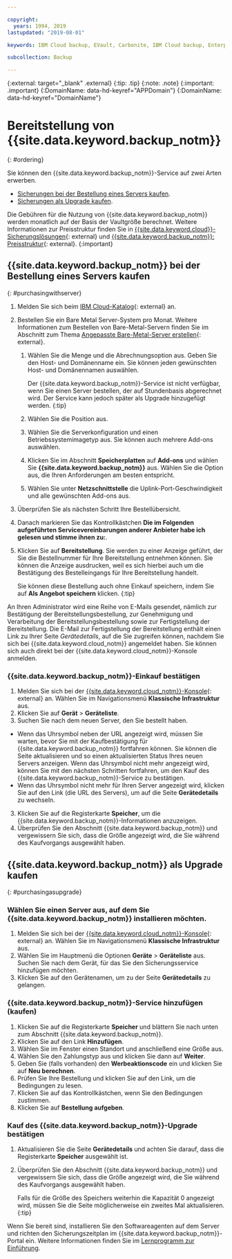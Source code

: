 ```yaml
---

copyright:
  years: 1994, 2019
lastupdated: "2019-08-01"

keywords: IBM Cloud backup, EVault, Carbonite, IBM Cloud backup, Enterprise backup, billing, pricing,

subcollection: Backup

---
```

{:external: target="_blank" .external}
{:tip: .tip}
{:note: .note}
{:important: .important}
{:DomainName: data-hd-keyref="APPDomain"}
{:DomainName: data-hd-keyref="DomainName"}

# Bereitstellung von {{site.data.keyword.backup_notm}}
{: #ordering}

Sie können den {{site.data.keyword.backup_notm}}-Service auf zwei Arten erwerben.

- [Sicherungen bei der Bestellung eines Servers kaufen](#purchasingwithserver).
- [Sicherungen als Upgrade kaufen](#purchasingasupgrade).

Die Gebühren für die Nutzung von {{site.data.keyword.backup_notm}} werden monatlich auf der Basis der Vaultgröße berechnet. Weitere Informationen zur Preisstruktur finden Sie in [{{site.data.keyword.cloud}}-Sicherungslösungen](https://www.ibm.com/cloud/backup-and-restore){: external} und [{{site.data.keyword.backup_notm}}: Preisstruktur](https://www.ibm.com/cloud/backup/pricing){: external}.
{:important}

## {{site.data.keyword.backup_notm}} bei der Bestellung eines Servers kaufen
{: #purchasingwithserver}

1. Melden Sie sich beim [IBM Cloud-Katalog](https://{DomainName}/catalog){: external} an.
2. Bestellen Sie ein Bare Metal Server-System pro Monat. Weitere Informationen zum Bestellen von Bare-Metal-Servern finden Sie im Abschnitt zum Thema [Angepasste Bare-Metal-Server erstellen](https://{DomainName}/docs/bare-metal/baremetal-provision.html){: external}.
   1. Wählen Sie die Menge und die Abrechnungsoption aus. Geben Sie den Host- und Domänenname ein. Sie können jeden gewünschten Host- und Domänennamen auswählen.

      Der {{site.data.keyword.backup_notm}}-Service ist nicht verfügbar, wenn Sie einen Server bestellen, der auf Stundenbasis abgerechnet wird. Der Service kann jedoch später als Upgrade hinzugefügt werden.
      {:tip}
   2. Wählen Sie die Position aus.
   3. Wählen Sie die Serverkonfiguration und einen Betriebssystemimagetyp aus. Sie können auch mehrere Add-ons auswählen.
   4. Klicken Sie im Abschnitt **Speicherplatten** auf **Add-ons** und wählen Sie **{{site.data.keyword.backup_notm}}** aus. Wählen Sie die Option aus, die Ihren Anforderungen am besten entspricht.
   5. Wählen Sie unter **Netzschnittstelle** die Uplink-Port-Geschwindigkeit und alle gewünschten Add-ons aus.
3. Überprüfen Sie als nächsten Schritt Ihre Bestellübersicht.
4. Danach markieren Sie das Kontrollkästchen **Die im Folgenden aufgeführten Servicevereinbarungen anderer Anbieter habe ich gelesen und stimme ihnen zu:**.
5. Klicken Sie auf **Bereitstellung**. Sie werden zu einer Anzeige geführt, der Sie die Bestellnummer für Ihre Bereitstellung entnehmen können. Sie können die Anzeige ausdrucken, weil es sich hierbei auch um die Bestätigung des Bestelleingangs für Ihre Bereitstellung handelt.

   Sie können diese Bestellung auch ohne Einkauf speichern, indem Sie auf **Als Angebot speichern** klicken.
   {:tip}

An Ihren Administrator wird eine Reihe von E-Mails gesendet, nämlich zur Bestätigung der Bereitstellungsbestellung, zur Genehmigung und Verarbeitung der Bereitstellungsbestellung sowie zur Fertigstellung der Bereitstellung. Die E-Mail zur Fertigstellung der Bereitstellung enthält einen Link zu Ihrer Seite *Gerätedetails*, auf die Sie zugreifen können, nachdem Sie sich bei {{site.data.keyword.cloud_notm}} angemeldet haben. Sie können sich auch direkt bei der {{site.data.keyword.cloud_notm}}-Konsole anmelden.

### {{site.data.keyword.backup_notm}}-Einkauf bestätigen
1. Melden Sie sich bei der [{{site.data.keyword.cloud_notm}}-Konsole](https://{DomainName}){: external} an. Wählen Sie im Navigationsmenü **Klassische Infrastruktur** aus.
2. Klicken Sie auf **Gerät** > **Geräteliste**.
2. Suchen Sie nach dem neuen Server, den Sie bestellt haben.
  - Wenn das Uhrsymbol neben der URL angezeigt wird, müssen Sie warten, bevor Sie mit der Kaufbestätigung für {{site.data.keyword.backup_notm}} fortfahren können. Sie können die Seite aktualisieren und so einen aktualisierten Status Ihres neuen Servers anzeigen. Wenn das Uhrsymbol nicht mehr angezeigt wird, können Sie mit den nächsten Schritten fortfahren, um den Kauf des {{site.data.keyword.backup_notm}}-Service zu bestätigen.
  - Wenn das Uhrsymbol nicht mehr für Ihren Server angezeigt wird, klicken Sie auf den Link (die URL des Servers), um auf die Seite **Gerätedetails** zu wechseln.
3. Klicken Sie auf die Registerkarte **Speicher**, um die {{site.data.keyword.backup_notm}}-Informationen anzuzeigen.
4. Überprüfen Sie den Abschnitt {{site.data.keyword.backup_notm}} und vergewissern Sie sich, dass die Größe angezeigt wird, die Sie während des Kaufvorgangs ausgewählt haben.

## {{site.data.keyword.backup_notm}} als Upgrade kaufen
{: #purchasingasupgrade}

### Wählen Sie einen Server aus, auf dem Sie {{site.data.keyword.backup_notm}} installieren möchten.

1. Melden Sie sich bei der [{{site.data.keyword.cloud_notm}}-Konsole](https://{DomainName}){: external} an. Wählen Sie im Navigationsmenü **Klassische Infrastruktur** aus.
2. Wählen Sie im Hauptmenü die Optionen **Geräte** > **Geräteliste** aus. Suchen Sie nach dem Gerät, für das Sie den Sicherungsservice hinzufügen möchten.
3. Klicken Sie auf den Gerätenamen, um zu der Seite **Gerätedetails** zu gelangen.

### {{site.data.keyword.backup_notm}}-Service hinzufügen (kaufen)
1. Klicken Sie auf die Registerkarte **Speicher** und blättern Sie nach unten zum Abschnitt {{site.data.keyword.backup_notm}}.
2. Klicken Sie auf den Link **Hinzufügen**.
3. Wählen Sie im Fenster einen Standort und anschließend eine Größe aus.
4. Wählen Sie den Zahlungstyp aus und klicken Sie dann auf **Weiter**.
5. Geben Sie (falls vorhanden) den **Werbeaktionscode** ein und klicken Sie auf **Neu berechnen**.
6. Prüfen Sie Ihre Bestellung und klicken Sie auf den Link, um die Bedingungen zu lesen.
7. Klicken Sie auf das Kontrollkästchen, wenn Sie den Bedingungen zustimmen.
7. Klicken Sie auf **Bestellung aufgeben**.

### Kauf des {{site.data.keyword.backup_notm}}-Upgrade bestätigen
1. Aktualisieren Sie die Seite **Gerätedetails** und achten Sie darauf, dass die Registerkarte **Speicher** ausgewählt ist.
2. Überprüfen Sie den Abschnitt {{site.data.keyword.backup_notm}} und vergewissern Sie sich, dass die Größe angezeigt wird, die Sie während des Kaufvorgangs ausgewählt haben.

   Falls für die Größe des Speichers weiterhin die Kapazität 0 angezeigt wird, müssen Sie die Seite möglicherweise ein zweites Mal aktualisieren.
   {:tip}

Wenn Sie bereit sind, installieren Sie den Softwareagenten auf dem Server und richten den Sicherungszeitplan im {{site.data.keyword.backup_notm}}-Portal ein. Weitere Informationen finden Sie im [Lernprogramm zur Einführung](/docs/infrastructure/Backup?topic=Backup-getting-started#getting-started).
